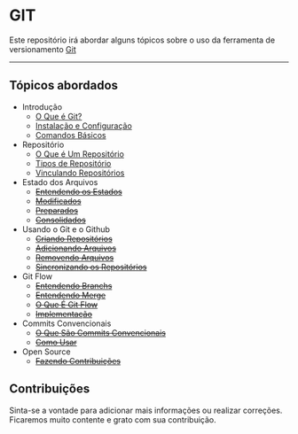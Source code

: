 # GIT
Este repositório irá abordar alguns tópicos sobre o uso da ferramenta de versionamento [Git](https://pt.wikipedia.org/wiki/Git)

---

## Tópicos abordados
* Introdução
  * [O Que é Git?](introducao/01_o_que_e_git.md)
  * [Instalação e Configuração](introducao/02_instalacao_e_configuracao.md)
  * [Comandos Básicos](introducao/03_comandos_basicos.md)
* Repositório
  * [O Que é Um Repositório](repositorio/01_o_que_e_um_repositorio.md) 
  * [Tipos de Repositório](repositorio/02_tipos_de_repositorio.md) 
  * [Vinculando Repositórios](repositorio/03_vinculando_repositorios.md) 
* Estado dos Arquivos
  * <del> [Entendendo os Estados]()</del>
  * <del> [Modificados]() </del>
  * <del> [Preparados]() </del>
  * <del> [Consolidados]() </del>
* Usando o Git e o Github
  * <del> [Criando Repositórios]()</del>
  * <del> [Adicionando Arquivos]()</del>
  * <del> [Removendo Arquivos]()</del>
  * <del> [Sincronizando os Repositórios]()</del>
* Git Flow
  * <del> [Entendendo Branchs]()</del>
  * <del> [Entendendo Merge]()</del>
  * <del> [O Que É Git Flow]()</del>
  * <del> [Implementação]() </del>
* Commits Convencionais
  * <del> [O Que São Commits Convencionais]()</del>
  * <del> [Como Usar]() </del>
* Open Source
  * <del> [Fazendo Contribuições]()</del>

## Contribuições

Sinta-se a vontade para adicionar mais informações ou realizar correções. Ficaremos muito contente e grato com sua contribuição.